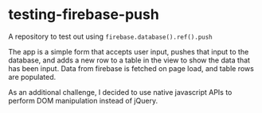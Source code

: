 # testing-firebase-push

A repository to test out using `firebase.database().ref().push`

The app is a simple form that accepts user input, pushes that input to the database, and adds a new row to a table in the view to show the data that has been input. Data from firebase is fetched on page load, and table rows are populated.

As an additional challenge, I decided to use native javascript APIs to perform DOM manipulation instead of jQuery.
